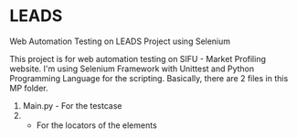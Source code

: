 # LEADS
Web Automation Testing on LEADS Project using Selenium

This project is for web automation testing on SIFU - Market Profiling website. 
I'm using Selenium Framework with Unittest and Python Programming Language for the scripting. Basically, there are 2 files in this MP folder.  

1) Main.py - For the testcase
2) - For the locators of the elements

